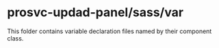 # prosvc-updad-panel/sass/var

This folder contains variable declaration files named by their component class.
